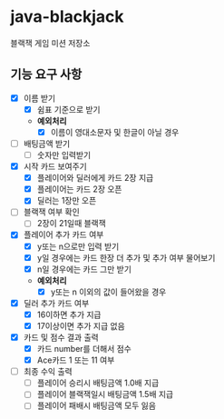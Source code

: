 # java-blackjack
블랙잭 게임 미션 저장소

## 기능 요구 사항

- [x] 이름 받기
    - [x] 쉼표 기준으로 받기
    - **예외처리**
        - [x] 이름이 영대소문자 및 한글이 아닐 경우
        
- [ ] 배팅금액 받기
    - [ ] 숫자만 입력받기

- [x] 시작 카드 보여주기
    - [x] 플레이어와 딜러에게 카드 2장 지급
    - [x] 플레이어는 카드 2장 오픈
    - [x] 딜러는 1장만 오픈

- [ ] 블랙잭 여부 확인
    - [ ] 2장이 21일때 블랙잭

- [x] 플레이어 추가 카드 여부
    - [x] y또는 n으로만 입력 받기
    - [x] y일 경우에는 카드 한장 더 추가 및 추가 여부 물어보기
    - [x] n일 경우에는 카드 그만 받기
    - **예외처리**
        - [x] y또는 n 이외의 값이 들어왔을 경우

- [x] 딜러 추가 카드 여부 
    - [x] 16이하면 추가 지급
    - [x] 17이상이면 추가 지급 없음
    
- [x] 카드 및 점수 결과 출력
    - [x] 카드 number를 더해서 점수
    - [x] Ace카드 1 또는 11 여부
    
- [ ] 최종 수익 출력
    - [ ] 플레이어 승리시 배팅금액 1.0배 지급
    - [ ] 플레이어 블랙잭일시 배팅금액 1.5배 지급
    - [ ] 플레이어 패배시 배팅금액 모두 잃음